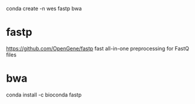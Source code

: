 conda create -n wes fastp bwa 

# fastp
https://github.com/OpenGene/fastp
fast all-in-one preprocessing for FastQ files


# bwa
conda install -c bioconda fastp